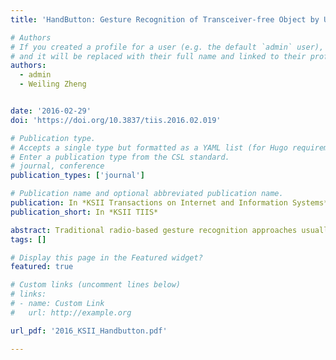 ```yaml
---
title: 'HandButton: Gesture Recognition of Transceiver-free Object by Using Wireless Networks'

# Authors
# If you created a profile for a user (e.g. the default `admin` user), write the username (folder name) here
# and it will be replaced with their full name and linked to their profile.
authors:
  - admin
  - Weiling Zheng


date: '2016-02-29'
doi: 'https://doi.org/10.3837/tiis.2016.02.019'

# Publication type.
# Accepts a single type but formatted as a YAML list (for Hugo requirements).
# Enter a publication type from the CSL standard.
# journal, conference
publication_types: ['journal']

# Publication name and optional abbreviated publication name.
publication: In *KSII Transactions on Internet and Information Systems*
publication_short: In *KSII TIIS*

abstract: Traditional radio-based gesture recognition approaches usually require the target to carry a device (e.g., an EMG sensor or an accelerometer sensor). However, such requirement cannot be satisfied in many applications. For example, in smart home, users want to control the light on/off by some specific hand gesture, without finding and pressing the button especially in dark area. They will not carry any device in this scenario. To overcome this drawback, in this paper, we propose three algorithms able to recognize the target gesture (mainly the human hand gesture) without carrying any device, based on just Radio Signal Strength Indicator (RSSI). Our platform utilizes only 6 telosB sensor nodes with a very easy deployment. Experiment results show that the successful recognition radio can reach around 80% in our system.
tags: []

# Display this page in the Featured widget?
featured: true

# Custom links (uncomment lines below)
# links:
# - name: Custom Link
#   url: http://example.org

url_pdf: '2016_KSII_Handbutton.pdf'

---
```

